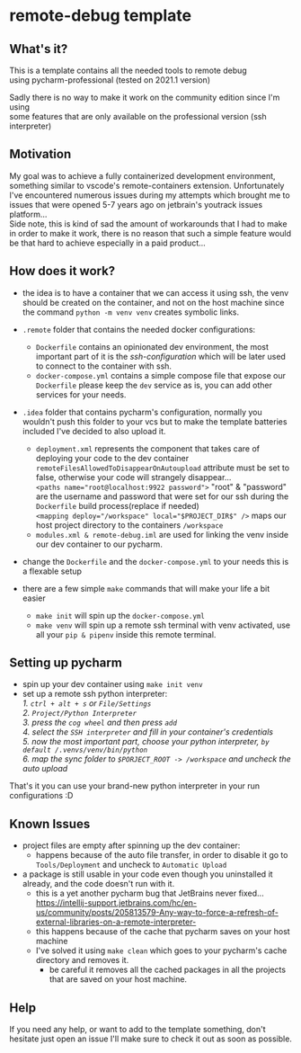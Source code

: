 remote-debug template
=====================

What's it?
----------
This is a template contains all the needed tools to remote debug <br/> using 
pycharm-professional (tested on 2021.1 version)

Sadly there is no way to make it work on the community edition since I'm using <br/>
some features that are only available on the professional version (ssh interpreter)

Motivation
----------
My goal was to achieve a fully containerized development environment, something similar
to vscode's remote-containers extension.
Unfortunately I've encountered numerous issues during my attempts which brought me to issues
that were opened 5-7 years ago on jetbrain's youtrack issues platform... <br/>
Side note, this is kind of sad the amount of workarounds that I had to make in order
to make it work, there is no reason that such a simple feature would be that hard to achieve
especially in a paid product...

How does it work?
-----------------

- the idea is to have a container that we can access it using ssh,
  the venv should be created on the container, and not on the host machine since the 
  command `python -m venv venv` creates symbolic links.
  
- `.remote` folder that contains the needed docker configurations:
    - `Dockerfile` contains an opinionated dev environment, the most important part
      of it is the *ssh-configuration* which will be later used to connect to the container with ssh.
    - `docker-compose.yml` contains a simple compose file that expose our `Dockerfile`
      please keep the `dev` service as is, you can add other services for your needs.
      
- `.idea` folder that contains pycharm's configuration, normally you wouldn't push this
  folder to your vcs but to make the template batteries included I've decided to also upload it.
    - `deployment.xml` represents the component that takes care of deploying your code to the
      dev container `remoteFilesAllowedToDisappearOnAutoupload` attribute must be set to false,
      otherwise your code will strangely disappear... <br/>
      `<paths name="root@localhost:9922 password">` "root" & "password" are the username and 
      password that were set for our ssh during the `Dockerfile` build process(replace if needed)
      <br/>`<mapping deploy="/workspace" local="$PROJECT_DIR$" />` maps our host project directory
      to the containers `/workspace`
    - `modules.xml & remote-debug.iml` are used for linking the venv inside our dev container to 
      our pycharm.
  
- change the `Dockerfile` and the `docker-compose.yml` to your needs this is a flexable setup
  
- there are a few simple `make` commands that will make your life a bit easier
    - `make init` will spin up the `docker-compose.yml`
    - `make venv` will spin up a remote ssh terminal with venv activated, 
      use all your `pip & pipenv` inside this remote terminal.
      
Setting up pycharm
------------------
- spin up your dev container using `make init venv`
- set up a remote ssh python interpreter: <br/>
_1. `ctrl + alt + s` or `File/Settings`_ <br/>
_2. `Project/Python Interpreter`_ <br/>
_3. press the `cog wheel` and then press `add`_ <br/>
_4. select the `SSH interpreter` and fill in your container's credentials_ <br/>
_5. now the most important part, choose your python interpreter, 
  `by default /.venvs/venv/bin/python`_ <br/>
_6. map the sync folder to `$PORJECT_ROOT -> /workspace` and uncheck the auto upload_ <br/>

That's it you can use your brand-new python interpreter in your run configurations :D

Known Issues
------------
- project files are empty after spinning up the dev container:
    - happens because of the auto file transfer, in order to disable it go to
      `Tools/Deployment` and uncheck to `Automatic Upload`
- a package is still usable in your code even though you uninstalled 
  it already, and the code doesn't run with it.
    - this is a yet another pycharm bug that JetBrains never fixed...<br/>
      https://intellij-support.jetbrains.com/hc/en-us/community/posts/205813579-Any-way-to-force-a-refresh-of-external-libraries-on-a-remote-interpreter-
    - this happens because of the cache that pycharm saves on your host machine
    - I've solved it using `make clean` which goes to your pycharm's cache directory and removes it. <br/>
        * be careful it removes all the cached packages in all the projects that are saved on your 
          host machine.

Help
----
If you need any help, or want to add to the template something, don't hesitate just open an issue
I'll make sure to check it out as soon as possible.